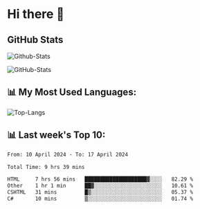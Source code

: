 # Hi there 👋

## GitHub Stats
![Github-Stats](https://github-readme-stats-sigma-five.vercel.app/api?username=ltorson&show_icons=true&theme=radical&count_private=true)

![GitHub-Stats](https://github-readme-stats.vercel.app/api/wakatime?username=LeeTorson&theme=synthwave&size_weight=0.5&count_weight=0.5&title_color=36F9F6&langs_count=10&count_private=true)

## 📊 My Most Used Languages:
![Top-Langs](https://github-readme-stats-sigma-five.vercel.app/api/top-langs/?username=LTorson&layout=compact&langs_count=10)


## 📊 Last week's Top 10:
<!--START_SECTION:waka-->

```txt
From: 10 April 2024 - To: 17 April 2024

Total Time: 9 hrs 39 mins

HTML     7 hrs 56 mins   ████████████████████▓░░░░   82.29 %
Other    1 hr 1 min      ██▓░░░░░░░░░░░░░░░░░░░░░░   10.61 %
CSHTML   31 mins         █▒░░░░░░░░░░░░░░░░░░░░░░░   05.37 %
C#       10 mins         ▒░░░░░░░░░░░░░░░░░░░░░░░░   01.74 %
```

<!--END_SECTION:waka-->
